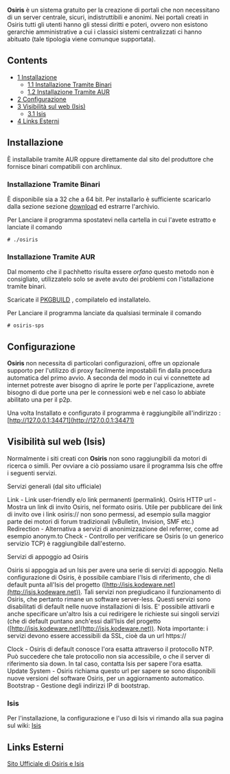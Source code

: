 **Osiris** è un sistema gratuito per la creazione di portali che non necessitano di un server centrale, sicuri, indistruttibili e anonimi. Nei portali creati in Osiris tutti gli utenti hanno gli stessi diritti e poteri, ovvero non esistono gerarchie amministrative a cui i classici sistemi centralizzati ci hanno abituato (tale tipologia viene comunque supportata).

## Contents

*   [1 Installazione](#Installazione)
    *   [1.1 Installazione Tramite Binari](#Installazione_Tramite_Binari)
    *   [1.2 Installazione Tramite AUR](#Installazione_Tramite_AUR)
*   [2 Configurazione](#Configurazione)
*   [3 Visibilità sul web (Isis)](#Visibilit.C3.A0_sul_web_.28Isis.29)
    *   [3.1 Isis](#Isis)
*   [4 Links Esterni](#Links_Esterni)

## Installazione

È installabile tramite AUR oppure direttamente dal sito del produttore che fornisce binari compatibili con archlinux.

### Installazione Tramite Binari

È disponibile sia a 32 che a 64 bit. Per installarlo è sufficiente scaricarlo dalla sezione sezione [download](http://www.osiris-sps.org/download/) ed estrarre l'archivio.

Per Lanciare il programma spostatevi nella cartella in cui l'avete estratto e lanciate il comando

```
# ./osiris 

```

### Installazione Tramite AUR

Dal momento che il pachhetto risulta essere _orfano_ questo metodo non è consigliato, utilizzatelo solo se avete avuto dei problemi con l'istallazione tramite binari.

Scaricate il [PKGBUILD](https://aur.archlinux.org/packages.php?ID=25621) , compilatelo ed installatelo.

Per Lanciare il programma lanciate da qualsiasi terminale il comando

```
# osiris-sps

```

## Configurazione

**Osiris** non necessita di particolari configurazioni, offre un opzionale supporto per l'utilizzo di proxy facilmente impostabili fin dalla procedura automatica del primo avvio. A seconda del modo in cui vi connettete ad internet potreste aver bisogno di aprire le porte per l'applicazione, avrete bisogno di due porte una per le connessioni web e nel caso lo abbiate abilitato una per il p2p.

Una volta Installato e configurato il programma è raggiungibile all'indirizzo :[http://127.0.0.1:34471](http://127.0.0.1:34471)

## Visibilità sul web (Isis)

Normalmente i siti creati con **Osiris** non sono raggiungibili da motori di ricerca o simili. Per ovviare a ciò possiamo usare il programma Isis che offre i seguenti servizi.

Servizi generali (dal sito ufficiale)

Link - Link user-friendly e/o link permanenti (permalink). Osiris HTTP url - Mostra un link di invito Osiris, nel formato osiris. Utile per pubblicare dei link di invito ove i link osiris:// non sono permessi, ad esempio sulla maggior parte dei motori di forum tradizionali (vBulletin, Invision, SMF etc.) Redirection - Alternativa a servizi di anonimizzazione del referrer, come ad esempio anonym.to Check - Controllo per verificare se Osiris (o un generico servizio TCP) è raggiungibile dall'esterno.

Servizi di appoggio ad Osiris

Osiris si appoggia ad un Isis per avere una serie di servizi di appoggio. Nella configurazione di Osiris, è possibile cambiare l'Isis di riferimento, che di default punta all'Isis del progetto ([http://isis.kodeware.net](http://isis.kodeware.net)). Tali servizi non pregiudicano il funzionamento di Osiris, che pertanto rimane un software server-less. Questi servizi sono disabilitati di default nelle nuove installazioni di Isis. E' possibile attivarli e anche specificare un'altro Isis a cui redirigere le richieste sui singoli servizi (che di default puntano anch'essi dall'Isis del progetto ([http://isis.kodeware.net](http://isis.kodeware.net)). Nota importante: i servizi devono essere accessibili da SSL, cioè da un url https://

Clock - Osiris di default conosce l'ora esatta attraverso il protocollo NTP. Può succedere che tale protocollo non sia accessibile, o che il server di riferimento sia down. In tal caso, contatta Isis per sapere l'ora esatta. Update System - Osiris richiama questo url per sapere se sono disponibili nuove versioni del software Osiris, per un aggiornamento automatico. Bootstrap - Gestione degli indirizzi IP di bootstrap.

### Isis

Per l'installazione, la configurazione e l'uso di Isis vi rimando alla sua pagina sul wiki: [Isis](/index.php?title=Isis&action=edit&redlink=1 "Isis (page does not exist)")

## Links Esterni

[Sito Ufficiale di Osiris e Isis](http://www.osiris-sps.org/)